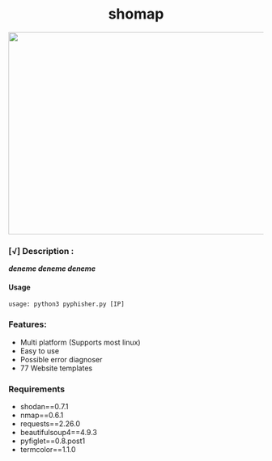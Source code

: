 <h1 align="center">shomap</h1>

<p align="center">
  <img width="570" height="400" src="https://i.hizliresim.com/o73aqmy.jpg">
</p>


### [√] Description :

***deneme deneme deneme***

#### Usage

```
usage: python3 pyphisher.py [IP]
```
### Features:

 - Multi platform (Supports most linux)
 - Easy to use
 - Possible error diagnoser
 - 77 Website templates
 
 ### Requirements
<ul>
  <li>shodan==0.7.1 </li>
  <li>nmap==0.6.1 </li>
  <li>requests==2.26.0 </li>
  <li>beautifulsoup4==4.9.3 </li>
  <li>pyfiglet==0.8.post1 </li>
  <li>termcolor==1.1.0 </li>
</ul>

